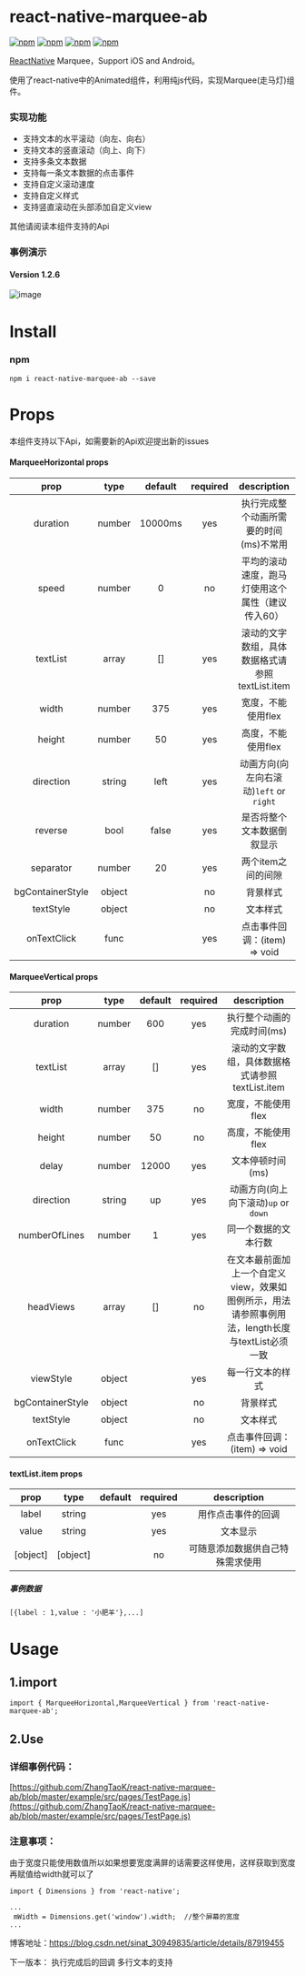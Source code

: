 # react-native-marquee-ab

[![npm](https://img.shields.io/npm/v/react-native-marquee-ab.svg)](https://www.npmjs.com/package/react-native-marquee-ab)
[![npm](https://img.shields.io/npm/dm/react-native-marquee-ab.svg)](https://www.npmjs.com/package/react-native-marquee-ab)
[![npm](https://img.shields.io/npm/dt/react-native-marquee-ab.svg)](https://www.npmjs.com/package/react-native-marquee-ab)
[![npm](https://img.shields.io/npm/l/react-native-marquee-ab.svg)](https://github.com/ZhangTaoK/react-native-marquee-ab/blob/master/LICENSE)


[ReactNative](https://github.com/facebook/react-native) Marquee，Support iOS and Android。

使用了react-native中的Animated组件，利用纯js代码，实现Marquee(走马灯)组件。

### 实现功能
* 支持文本的水平滚动（向左、向右）
* 支持文本的竖直滚动（向上、向下）
* 支持多条文本数据
* 支持每一条文本数据的点击事件
* 支持自定义滚动速度
* 支持自定义样式
* 支持竖直滚动在头部添加自定义view

其他请阅读本组件支持的Api

### 事例演示

#### Version 1.2.6
![image](https://github.com/ZhangTaoK/react-native-marquee-ab/blob/master/react-native-marquee-ab-demo.gif)

# Install

### npm
```
npm i react-native-marquee-ab --save
```

# Props

 本组件支持以下Api，如需要新的Api欢迎提出新的issues
 
#### MarqueeHorizontal props
| prop | type  | default | required | description |
|:----:|:----:|:-------:|:---:|:---:|
|duration|number|10000ms|yes|执行完成整个动画所需要的时间(ms)不常用|
|speed|number|0|no|平均的滚动速度，跑马灯使用这个属性（建议传入60）|
|textList|array|[]|yes|滚动的文字数组，具体数据格式请参照textList.item|
|width|number|375|yes|宽度，不能使用flex|
|height|number|50|yes|高度，不能使用flex|
|direction|string|left|yes|动画方向(向左向右滚动)`left` or `right`|
|reverse|bool|false|yes|是否将整个文本数据倒叙显示|
|separator|number|20|yes|两个item之间的间隙|
|bgContainerStyle|object||no|背景样式|
|textStyle|object||no|文本样式|
|onTextClick|func||yes|点击事件回调：(item) => void|
 
#### MarqueeVertical props
| prop | type  | default | required | description |
|:----:|:----:|:-------:|:---:|:---:|
|duration|number|600|yes|执行整个动画的完成时间(ms)|
|textList|array|[]|yes|滚动的文字数组，具体数据格式请参照textList.item|
|width|number|375|no|宽度，不能使用flex|
|height|number|50|no|高度，不能使用flex|
|delay|number|12000|yes|文本停顿时间(ms)|
|direction|string|up|yes|动画方向(向上向下滚动)`up` or `down`|
|numberOfLines|number|1|yes|同一个数据的文本行数|
|headViews|array|[]|no|在文本最前面加上一个自定义view，效果如图例所示，用法请参照事例用法，length长度与textList必须一致|
|viewStyle|object||yes|每一行文本的样式|
|bgContainerStyle|object||no|背景样式|
|textStyle|object||no|文本样式|
|onTextClick|func||yes|点击事件回调：(item) => void|

#### textList.item props
| prop | type  | default | required | description |
|:----:|:----:|:-------:|:---:|:---:|
|label|string||yes|用作点击事件的回调|
|value|string||yes|文本显示|
|[object]|[object]||no|可随意添加数据供自己特殊需求使用|

##### 事例数据
```
[{label : 1,value : '小肥羊'},...]
```

# Usage

## 1.import
 
```
import { MarqueeHorizontal,MarqueeVertical } from 'react-native-marquee-ab';
```

## 2.Use

### 详细事例代码：
[https://github.com/ZhangTaoK/react-native-marquee-ab/blob/master/example/src/pages/TestPage.js](https://github.com/ZhangTaoK/react-native-marquee-ab/blob/master/example/src/pages/TestPage.js)

### 注意事项：
由于宽度只能使用数值所以如果想要宽度满屏的话需要这样使用，这样获取到宽度再赋值给width就可以了
```
import { Dimensions } from 'react-native';

...
 mWidth = Dimensions.get('window').width;  //整个屏幕的宽度
...

```

博客地址：https://blog.csdn.net/sinat_30949835/article/details/87919455

下一版本：
执行完成后的回调
多行文本的支持


